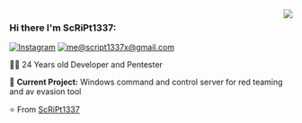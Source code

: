 <img align='right' src="https://github-readme-stats.vercel.app/api?username=ScRiPt1337&show_icons=true">

### Hi there I'm ScRiPt1337:

[![Instagram](https://img.shields.io/static/v1?label=Instagram&message=%20&color=orange&logo=Instagram&style=flat-square&logoColor=white)](https://www.instagram.com/script_1337x/)
[![me@script1337x@gmail.com](https://img.shields.io/static/v1?label=me@ScRiPt1337&message=%20&color=red&logo=gmail&style=flat-square&logoColor=white)](mailto:script1337x@gmail.com)

  
👨‍💻 24 Years old Developer and Pentester 

🚧 **Current Project:** Windows command and control server for red teaming and av evasion tool

⭐️ From [ScRiPt1337](https://github.com/ScRiPt1337)


